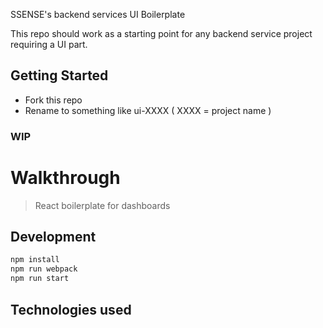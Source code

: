 SSENSE's backend services UI Boilerplate

This repo should work as a starting point for any backend service project requiring a UI part.

## Getting Started

- Fork this repo
- Rename to something like ui-XXXX  ( XXXX = project name )

### WIP


# Walkthrough

> React boilerplate for dashboards

## Development

``` bash
npm install
npm run webpack
npm run start
```
## Technologies used

